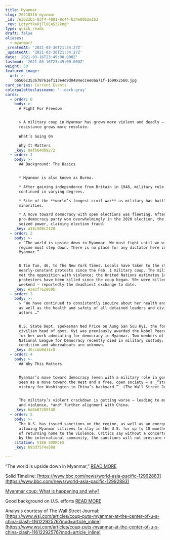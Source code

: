 ```yaml
---
title: Myanmar
slug: 20210316-myanmar
_id: 7e3622b5-83f4-4081-8c44-b34e80b2e1b3
_rev: LotyrYkaRjTl0E4532kOgP
type: quick_reads
draft: false
aliases:
  - myanmar/
_createdAt: '2021-03-30T21:34:27Z'
_updatedAt: '2021-03-30T21:34:27Z'
date: '2021-03-16T23:49:00.000Z'
lastmod: '2021-03-16T23:49:00.000Z'
weight: 50
featured_image:
  url: >-
    bb566c353678761ef113e4d9d0484eccee0aa71f-1699x2560.jpg
card_series: Current Events
colorpaletteclassname: '--dark-gray'
cards:
  - order: 0
    body: >-
      # Fight For Freedom


      > A military coup in Myanmar has grown more violent and deadly – as the
      resistance grows more resolute.  
        
      What’s Going On  

      Why It Matters
    _key: 0afb64d09272
  - order: 1
    body: >-
      ## Background: The Basics


      * Myanmar is also known as Burma.

      * After gaining independence from Britain in 1948, military rule has
      continued in varying degrees.

      * Site of the **world’s longest civil war** as military has battled ethnic
      minorities.

      * A move toward democracy with open elections was fleeting. After the
      pro-democracy party won overwhelmingly in the 2020 election, the military
      seized power, claiming election fraud.
    _key: a18c508c2128
  - order: 2
    body: >-
      > “The world is upside down in Myanmar. We must fight until we win. The
      regime must step down. There is no place for any dictator here in
      Myanmar.”


      U Tin Tun, 46, to The New York Times. Locals have taken to the streets in
      nearly-constant protests since the Feb. 1 military coup. The military has
      met the opposition with violence; the United Nations estimates 149
      protesters have been killed since the coup began. 50+ were killed this
      weekend – reportedly the deadliest exchange to date.
    _key: e3e1f762869b
  - order: 3
    body: >-
      > “We have continued to consistently inquire about her health and safety,
      as well as the health and safety of all detained leaders and civil society
      actors …”


      U.S. State Dept. spokesman Ned Price on Aung San Suu Kyi, the former
      civilian head of govt. Kyi was previously awarded the Nobel Peace Prize
      for her work advocating for democracy in Myanmar. Two members of Kyi's
      National League for Democracy recently died in military custody; her
      condition and whereabouts are unknown.
    _key: 36ccbb0d11c0
  - order: 4
    body: >-
      ## Why This Matters


      Myanmar’s move toward democracy (even with a military role in govt.) was
      seen as a move toward the West and a free, open society – a _“strategic
      victory for Washington in China’s backyard.”_ (The Wall Street Journal)


      The military’s violent crackdown is getting worse – leading to more death
      and violence, *and* further alignment with China.
    _key: bd8b67209f48
  - order: 5
    body: >-
      The U.S. has issued sanctions on the regime, as well as an emergency order
      allowing Myanmar citizens to stay in the U.S. for up to 18 months instead
      of returning home to the violence. Critics say without a concerted effort
      by the international community, the sanctions will not pressure change.
    citation: VIEW SOURCES
    _key: b93d7574a58d

---
```

“The world is upside down in Myanmar,” [READ MORE](https://www.nytimes.com/2021/03/14/world/asia/myanmar-protests-killings.html)

Solid Timeline: [https://www.bbc.com/news/world-asia-pacific-12992883](https://www.bbc.com/news/world-asia-pacific-12992883)

[Myanmar coup: What is happening and why?](https://www.bbc.com/news/world-asia-55902070)

Good background on U.S. efforts [READ MORE](https://www.cnbc.com/2021/03/12/us-requests-contact-with-detained-myanmar-leader-aung-san-suu-kyi-.html)

Analysis courtesy of The Wall Street Journal: [https://www.wsj.com/articles/coup-puts-myanmar-at-the-center-of-u-s-china-clash-11612292576?mod=article_inline](https://www.wsj.com/articles/coup-puts-myanmar-at-the-center-of-u-s-china-clash-11612292576?mod=article_inline)